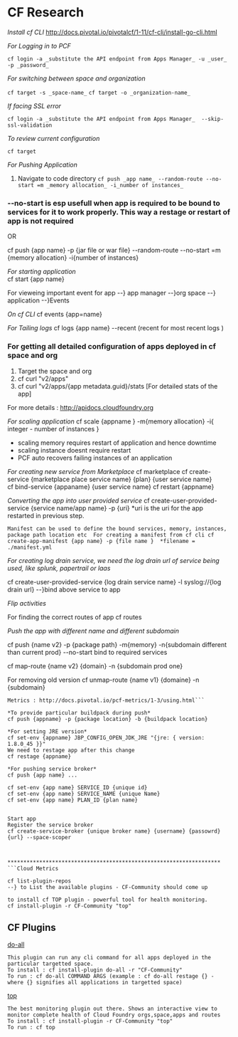 # CF Research

*Install cf CLI*
http://docs.pivotal.io/pivotalcf/1-11/cf-cli/install-go-cli.html 


*For Logging in to PCF* 

`cf login -a _substitute the API endpoint from Apps Manager_ -u _user_ -p _password_`

*For switching between space and organization*

`cf target -s _space-name_`
`cf target -o _organization-name_`

*If facing SSL error*

`cf login -a _substitute the API endpoint from Apps Manager_  --skip-ssl-validation `

*To review current configuration* 

`cf target `

*For Pushing Application* 

1. Navigate to code directory 
  `cf push _app name_ --random-route --no-start =m _memory allocation_ -i_number of instances_`
  
### --no-start is esp usefull when app is required to be bound to services for it to work properly. This way a restage or restart of app is not required

OR 

cf push {app name} -p {jar file or war file} --random-route --no-start =m {memory allocation} -i{number of instances} 


*For starting application*  
cf start {app name}

For vieweing important event for app 
--} app manager --}org space --} application --}Events 

*On cf CLI* 
cf events {app=name} 

*For Tailing logs* 
cf logs {app name} --recent (recent for most recent logs )

### For getting all detailed configuration of apps deployed in cf space and org 
1. Target the space and org
2. cf curl "v2/apps"
3. cf curl "v2/apps/{app metadata.guid}/stats [For detailed stats of the app]

For more details : http://apidocs.cloudfoundry.org 

*For scaling application*
cf scale {appname } -m{memory allocation} -i{ integer - number of instances }
* scaling memory requires restart of application and hence downtime 
* scaling instance doesnt require restart
* PCF auto recovers failing instances of an application


*For creating new service from Marketplace*
cf marketplace
cf create-service {marketplace place service name} {plan} {user service name}  
cf bind-service {appaname} {user service name}
cf restart {appname}

*Converting the app into user provided service*
cf create-user-provided-service {service name/app name} -p {uri}
*uri is the uri for the app restarted in previous step. 

``Manifest can be used to define the bound services, memory, instances, package path location etc 
For creating a manifest from cf cli
cf create-app-manifest {app name} -p {file name } 
*filename = ./manifest.yml ``
  
*For creating log drain service, we need the log drain url of service being used, like splunk, papertrail or laas*

cf create-user-provided-service {log drain service name} -l syslog://{log drain url}
--}bind above service to app 

*Flip activities*

For finding the correct routes of app
cf routes 

*Push the app with different name and different subdomain*

cf push {name v2} -p {package path} -m{memory} -n{subdomain different than current prod} --no-start
bind to required services

cf map-route {name v2} {domain} -n {subdomain prod one}

For removing old version 
cf unmap-route {name v1} {domaine} -n {subdomain}

```
Metrics : http://docs.pivotal.io/pcf-metrics/1-3/using.html```

*To provide particular buildpack during push* 
cf push {appname} -p {package location} -b {buildpack location}

*For setting JRE version* 
cf set-env {appname} JBP_CONFIG_OPEN_JDK_JRE "{jre: { version: 1.8.0_45 }}"
We need to restage app after this change 
cf restage {appname}

*For pushing service broker* 
cf push {app name} ... 

cf set-env {app name} SERVICE_ID {unique id}
cf set-env {app name} SERVICE_NAME {unique Name}
cf set-env {app name} PLAN_ID {plan name}


Start app 
Register the service broker
cf create-service-broker {unique broker name} {username} {passowrd} {url} --space-scoper



*******************************************************************
```Cloud Metrics 

cf list-plugin-repos 
--} to List the available plugins - CF-Community should come up 

to install cf TOP plugin - powerful tool for health monitoring. 
cf install-plugin -r CF-Community "top" 
```

## CF Plugins 

[do-all](https://github.com/ECSTeam/do-all)
```
This plugin can run any cli command for all apps deployed in the particular targetted space.
To install : cf install-plugin do-all -r "CF-Community" 
To run : cf do-all COMMAND ARGS (example : cf do-all restage {} - where {} signifies all applications in targetted space)
```

[top](https://github.com/ECSTeam/cloudfoundry-top-plugin)
```
The best monitoring plugin out there. Shows an interactive view to monitor complete health of Cloud Foundry orgs,space,apps and routes
To install : cf install-plugin -r CF-Community "top"
To run : cf top
```
